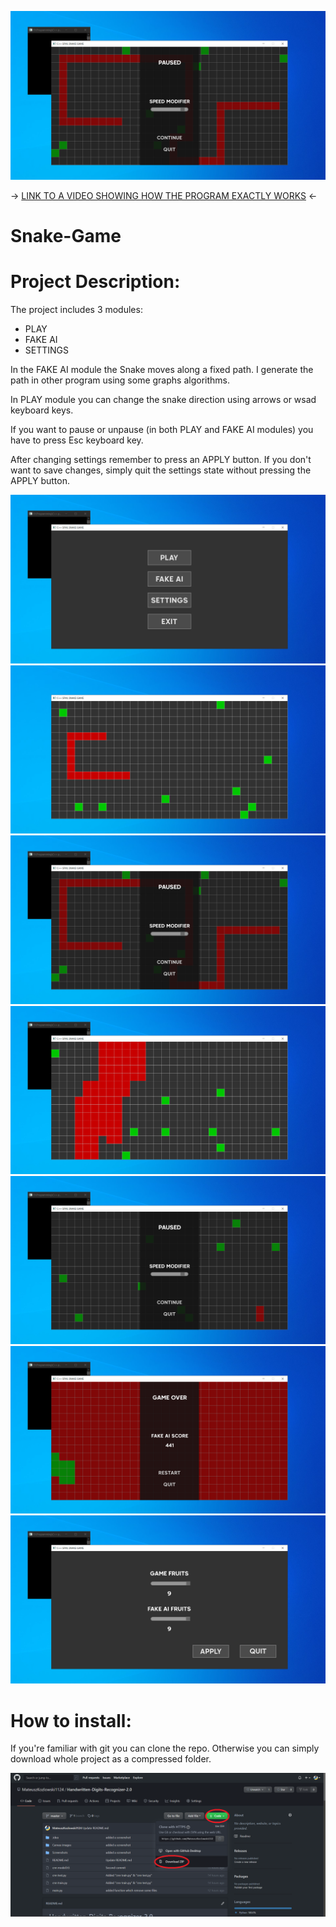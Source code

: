 ![output_frame](Screenshots/game_pause.png)

-> [LINK TO A VIDEO SHOWING HOW THE PROGRAM EXACTLY WORKS](https://youtu.be/ls-QSU1olGA) <-

# Snake-Game

# Project Description:
The project includes 3 modules:
* PLAY
* FAKE AI
* SETTINGS

In the FAKE AI module the Snake moves along a fixed path. I generate the path in other program using some graphs algorithms.

In PLAY module you can change the snake direction using arrows or wsad keyboard keys.

If you want to pause or unpause (in both PLAY and FAKE AI modules) you have to press Esc keyboard key.

After changing settings remember to press an APPLY button. If you don't want to save changes, simply quit the settings state without pressing the APPLY button.

![start](Screenshots//start.png)
![game](Screenshots//game.png)
![game_pause](Screenshots//game_pause.png)
![fake_ai](Screenshots//fake_ai.png)
![fake_ai_puase](Screenshots//fake_ai_pause.png)
![fake_ai_end](Screenshots//fake_ai_end.png)
![settings](Screenshots//settings.png)

# How to install:
If you're familiar with git you can clone the repo. Otherwise you can simply download whole project as a compressed folder.

![download](Screenshots//download.png)

